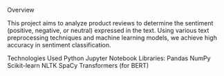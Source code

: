 Overview

This project aims to analyze product reviews to determine the sentiment (positive, negative, or neutral) expressed in the text. Using various text preprocessing techniques and machine learning models, we achieve high accuracy in sentiment classification.

Technologies Used
Python
Jupyter Notebook
Libraries:
Pandas
NumPy
Scikit-learn
NLTK
SpaCy
Transformers (for BERT)
